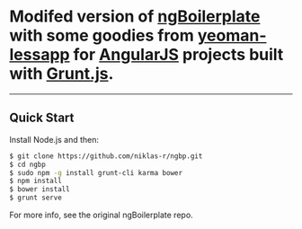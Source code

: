 # Modifed version of [ngBoilerplate](https://github.com/ngbp/ngbp) with some goodies from [yeoman-lessapp](https://github.com/robinpokorny/generator-lessapp) for [AngularJS](http://angularjs.org) projects built with [Grunt.js](http://gruntjs.com/).

***

## Quick Start

Install Node.js and then:

```sh
$ git clone https://github.com/niklas-r/ngbp.git
$ cd ngbp
$ sudo npm -g install grunt-cli karma bower
$ npm install
$ bower install
$ grunt serve
```

For more info, see the original ngBoilerplate repo.